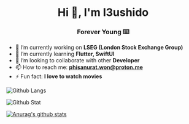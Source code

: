 <h1 align="center">Hi 👋, I'm I3ushido</h1>
<h3 align="center">Forever Young ⌨️</h3>




- 🔭 I’m currently working on **LSEG (London Stock Exchange Group)**
- 🌱 I’m currently learning **Flutter, SwiftUI**
- 👯 I’m looking to collaborate with other **Developer**
- 📫 How to reach me: **phisanurat.won@proton.me**
- ⚡ Fun fact: **I love to watch movies**

![Github Langs](https://github-readme-stats.vercel.app/api/top-langs/?username=I3ushido&layout=compact&hide&theme=dracula)

![Github Stat](https://github-profile-summary-cards.vercel.app/api/cards/profile-details?username=I3ushido&theme=dracula)

[![Anurag's github stats](https://github-readme-stats.vercel.app/api?username=I3ushido&count_private=true&show_icons=true&theme=dracula)](https://github.com/anuraghazra/github-readme-stats)
